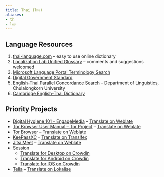 ```yaml
---
title: Thai (ไทย)
aliases:
- th
- ไทย
---
```


## Language Resources

1. [thai-language.com](http://www.thai-language.com/) – easy to use online dictionary
2. [Localization Lab Unified Glossary](https://docs.google.com/spreadsheets/d/1OcXdFf7OxNfm_srLkzLLYzqTzrU6Nfh6qW2uUqWyhFY/edit#gid=1107339646) – comments and suggestions welcomed
3. [Microsoft Language Portal Terminology Search](https://www.microsoft.com/en-us/language/Search?&searchTerm=search&langID=780&Source=true&productid=0)
4. [Digital Government Standard](https://standard.dga.or.th/glossary/)
5. [English-Thai Parallel Concordance Search](https://www.arts.chula.ac.th/~ling/ParaConc/) – Department of Linguistics, Chulalongkorn University
6. [Cambridge English-Thai Dictionary](https://dictionary.cambridge.org/dictionary/english-thai/)

## Priority Projects

 - [Digital Hygiene 101 – EngageMedia](https://engagemedia.org/2022/digital-hygiene-safety-security/) – [Translate on Weblate](https://l10n.space/projects/engagemedia/digital-hygiene-safety-security/th/)
 - [Tor Browser User Manual – Tor Project](https://tb-manual.torproject.org/) – [Translate on Weblate](https://hosted.weblate.org/projects/tor/tor-browser-user-manual/th/)
 - [Tor Browser](https://www.torproject.org/download/) – [Translate on Weblate](https://hosted.weblate.org/projects/tor/)
 - [KeePassXC](https://keepassxc.org/download/) – [Translate on Transifex](https://www.transifex.com/keepassxc/keepassxc/language/th/)
 - [Jitsi Meet](https://meet.jit.si/) – [Translate on Weblate](https://l10n.space/projects/jitsi/jitsi-meet/th/)
 - [Session](https://getsession.org/download)
	 - [Translate for Desktop on Crowdin](https://crowdin.com/project/session-desktop/th)
	 - [Translate for Android on Crowdin](https://crowdin.com/project/session-android/th)
	 - [Translate for iOS on Crowdin](https://crowdin.com/project/session-ios/th)
 - [Tella](https://tella-app.org/) – [Translate on Lokalise](https://app.lokalise.com/project/9394139661a3d89da6fa91.77098206/)
